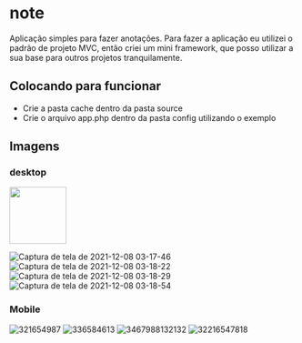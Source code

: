 # note
Aplicação simples para fazer anotações. Para fazer a aplicação eu utilizei o padrão de projeto MVC, então criei um mini framework, que posso utilizar a sua base para outros projetos tranquilamente.

## Colocando para funcionar
- Crie a pasta cache dentro da pasta source
- Crie o arquivo app.php dentro da pasta config utilizando o exemplo

## Imagens

### desktop

<image src="https://user-images.githubusercontent.com/54549125/145158948-ed88294c-ceb7-452c-83f8-b5bd8c2fe24a.png" width="100"/>

![Captura de tela de 2021-12-08 03-17-46](https://user-images.githubusercontent.com/54549125/145158948-ed88294c-ceb7-452c-83f8-b5bd8c2fe24a.png)
![Captura de tela de 2021-12-08 03-18-22](https://user-images.githubusercontent.com/54549125/145159469-62e337dc-c39d-4015-bf2e-2be145673d13.png)
![Captura de tela de 2021-12-08 03-18-29](https://user-images.githubusercontent.com/54549125/145159507-af5df6ea-4571-4f28-a895-fedb2799b27b.png)
![Captura de tela de 2021-12-08 03-18-54](https://user-images.githubusercontent.com/54549125/145159549-ef933713-a523-4f33-a85a-8a27692a0284.png)

### Mobile


![321654987](https://user-images.githubusercontent.com/54549125/145160353-59045cf3-44e4-41a9-8045-0e8f79158a61.jpeg)
![336584613](https://user-images.githubusercontent.com/54549125/145160377-f0b2ac40-17c6-47c9-813c-2c97c47158ca.jpeg)
![3467988132132](https://user-images.githubusercontent.com/54549125/145160402-f9eab1a4-b5fe-47bf-897c-4d67326a7989.jpeg)
![32216547818](https://user-images.githubusercontent.com/54549125/145160427-fb1c1720-958f-45b5-8b1a-567484e0c8bb.jpeg)
